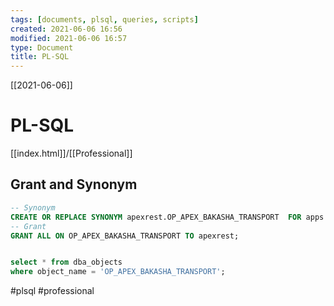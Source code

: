 ```yaml
---
tags: [documents, plsql, queries, scripts]  
created: 2021-06-06 16:56
modified: 2021-06-06 16:57
type: Document
title: PL-SQL
---
```

[[2021-06-06]]
# PL-SQL
[[index.html]]/[[Professional]]

## Grant and Synonym
```sql  
-- Synonym
CREATE OR REPLACE SYNONYM apexrest.OP_APEX_BAKASHA_TRANSPORT  FOR apps.op_bakasha_transport;
-- Grant
GRANT ALL ON OP_APEX_BAKASHA_TRANSPORT TO apexrest;


select * from dba_objects
where object_name = 'OP_APEX_BAKASHA_TRANSPORT';

```


#plsql
#professional